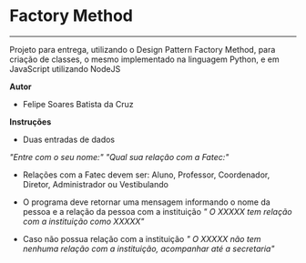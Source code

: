 <h1>Factory Method</h1>
<hr>
Projeto para entrega, utilizando o Design Pattern Factory Method, para criação de classes, o mesmo implementado na linguagem Python, e em JavaScript utilizando NodeJS

**Autor**
* Felipe Soares Batista da Cruz

**Instruções**

* Duas entradas de dados
    
_"Entre com o seu nome:"_
_"Qual sua relação com a Fatec:"_

- Relações com a Fatec devem ser: Aluno, Professor, Coordenador, Diretor, Administrador ou Vestibulando

- O programa deve retornar uma mensagem informando o nome da pessoa e a relação da pessoa com a instituição
_" O XXXXX tem relação com a instituição como XXXXX"_

- Caso não possua relação com a instituição
_" O XXXXX não tem nenhuma relação com a instituição, acompanhar até a secretaria"_

